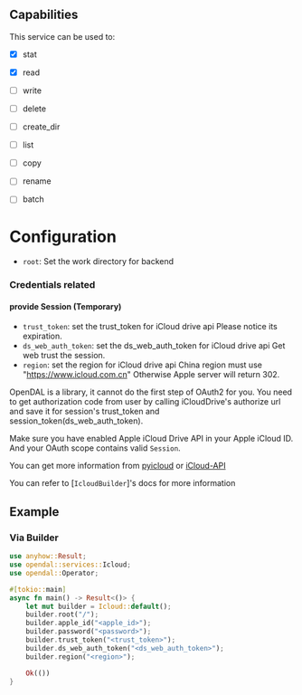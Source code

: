 ## Capabilities

This service can be used to:

- [x] stat
- [x] read
- [ ] write
- [ ] delete
- [ ] create_dir
- [ ] list
- [ ] copy
- [ ] rename
- [ ] batch


# Configuration

- `root`: Set the work directory for backend

### Credentials related

#### provide Session (Temporary)

- `trust_token`: set the trust_token for iCloud drive api
  Please notice its expiration.
- `ds_web_auth_token`: set the ds_web_auth_token for iCloud drive api
  Get web trust the session.
- `region`: set the region for iCloud drive api
  China region must use "https://www.icloud.com.cn"
  Otherwise Apple server will return 302.

OpenDAL is a library, it cannot do the first step of OAuth2 for you.
You need to get authorization code from user by calling iCloudDrive's authorize url
and save it for session's trust_token and session_token(ds_web_auth_token).

Make sure you have enabled Apple iCloud Drive API in your Apple iCloud ID.
And your OAuth scope contains valid `Session`.

You can get more information from [pyicloud](https://github.com/picklepete/pyicloud/tree/master?tab=readme-ov-file#authentication) or 
[iCloud-API](https://github.com/MauriceConrad/iCloud-API?tab=readme-ov-file#getting-started)

You can refer to [`IcloudBuilder`]'s docs for more information

## Example

### Via Builder

```rust
use anyhow::Result;
use opendal::services::Icloud;
use opendal::Operator;

#[tokio::main]
async fn main() -> Result<()> {
    let mut builder = Icloud::default();
    builder.root("/");
    builder.apple_id("<apple_id>");
    builder.password("<password>");
    builder.trust_token("<trust_token>");
    builder.ds_web_auth_token("<ds_web_auth_token>");
    builder.region("<region>");

    Ok(())
}
